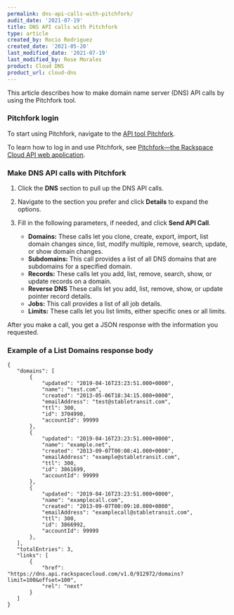 ```yaml
---
permalink: dns-api-calls-with-pitchfork/
audit_date: '2021-07-19'
title: DNS API calls with Pitchfork
type: article
created_by: Rocio Rodriguez
created_date: '2021-05-20'
last_modified_date: '2021-07-19'
last_modified_by: Rose Morales
product: Cloud DNS
product_url: cloud-dns
---
```


This article describes how to make domain name server (DNS) API calls by
using the Pitchfork tool.

### Pitchfork login

To start using Pitchfork, navigate to the [API tool Pitchfork](https://pitchfork.rax.io/).

To learn how to log in and use Pitchfork, see
[Pitchfork—the Rackspace Cloud API web application](https://docs-ospc.rackspace.com/support/how-to/cloud-servers/pitchfork-the-rackspace-cloud-api-web-application).

### Make DNS API calls with Pitchfork

1. Click the **DNS** section to pull up the DNS API calls.
2. Navigate to the section you prefer and click **Details** to expand the
   options.
3. Fill in the following parameters, if needed, and click **Send API Call**.

    - **Domains:** These calls let you clone, create, export, import, list
      domain changes since, list, modify multiple, remove, search, update,
      or show domain changes.
    - **Subdomains:** This call provides a list of all DNS domains that are
      subdomains for a specified domain.
    - **Records:** These calls let you add, list, remove, search, show, or
      update records on a domain.
    - **Reverse DNS** These calls let you add, list, remove, show, or update
      pointer record details.
    - **Jobs:** This call provides a list of all job details.
    - **Limits:** These calls let you list limits, either specific ones or
      all limits.

After you make a call, you get a JSON response with the information you requested.

### Example of a List Domains response body

 ```"images": [
{
    "domains": [
        {
            "updated": "2019-04-16T23:23:51.000+0000", 
            "name": "test.com", 
            "created": "2013-05-06T18:34:15.000+0000", 
            "emailAddress": "test@stabletransit.com", 
            "ttl": 300, 
            "id": 3704990, 
            "accountId": 99999
        }, 
        {
            "updated": "2019-04-16T23:23:51.000+0000", 
            "name": "example.net", 
            "created": "2013-09-07T00:08:41.000+0000", 
            "emailAddress": "example@stabletransit.com", 
            "ttl": 300, 
            "id": 3861699, 
            "accountId": 99999
        }, 
        {
            "updated": "2019-04-16T23:23:51.000+0000", 
            "name": "examplecall.com", 
            "created": "2013-09-07T00:09:10.000+0000", 
            "emailAddress": "examplecall@stabletransit.com", 
            "ttl": 300, 
            "id": 3866992, 
            "accountId": 99999
        }, 
    ], 
    "totalEntries": 3, 
    "links": [
        {
            "href": "https://dns.api.rackspacecloud.com/v1.0/912972/domains?limit=100&offset=100", 
            "rel": "next"
        }
    ]
}
 ```
